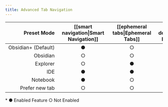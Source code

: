 ```yaml
---
title: Advanced Tab Navigation
---
```


| <div style="width: 150px;">Preset Mode</div> | <div style="width: 150px;">[[smart navigation\|Smart Navigation]]</div> | <div style="width: 130px;">[[ephemeral tabs\|Ephemeral Tabs]]</div> | <div style="width: 150px;">[[tab deduplication\|Tab Deduplication]]</div> | <div style="width: 140px;">[[new tab\|Open in New Tab]]</div> |
| -------------------------------------------: | :---------------------------------------------------------------------: | :-----------------------------------------------------------------: | :-----------------------------------------------------------------------: | :-----------------------------------------------------------: |
|                          Obsidian+ (Default) |                                    ●                                    |                                  ○                                  |                                     ○                                     |                               ○                               |
|                                     Obsidian |                                    ○                                    |                                  ○                                  |                                     ○                                     |                               ○                               |
|                                     Explorer |                                    ○                                    |                                  ●                                  |                                     ○                                     |                               ○                               |
|                                          IDE |                                    ●                                    |                                  ●                                  |                                     ●                                     |                               ○                               |
|                                     Notebook |                                    ●                                    |                                  ○                                  |                                     ●                                     |                               ○                               |
|                               Prefer new tab |                                    ○                                    |                                  ○                                  |                                     ○                                     |                               ●                               |

\* ● Enabled Feature ○ Not Enabled

